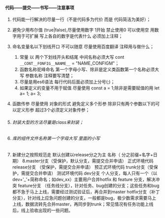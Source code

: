 #### 代码——提交——书写——注意事项

1. 代码能一行解决的尽量一行（不是代码多为代价 而是 代码简洁为美好）；

2. 避免少用布尔值 (true|false),尽量使用数字 1开始 禁止使用0 可以使用空 用数字用于可扩展 写上各自的数字是代表什么 必须加上注释；

3. 命名变量名以下划线开口 不可以随意 尽量使用百度翻译 注释用与做什么；

   1. 常量 以  两个下划线开头和结尾 中间名称必须大写 cont `__CONT__FONFIG__NANME__` = "NAME_CONFIGM"；
   2. 函数名称驼峰命名 第一个字母小写、除非是定义类函数第一个名称必须大写 参数名称 注释要写清楚；
   3. 尽量是用es6语法 每行代码后面必须加上分号(;)；
   4. 如果定义的变量不用于赋值 尽量使用 const a = 1;除非是需要赋值的用 let a= 1; a= 3;

4. 函数传参 尽量使用 对象的形式 避免定义多个形参 除非只有两个参数以下的可以定义形参 超过3个必须定义对象传参；

5. ###### 封装大型的方法尽量是class来封装；

6. ###### 库的组件文件名称第一个字母大写 里面的小写

7. 新建分之按照规范走 默认创建以release分之为主 名称（ 分之前缀+名字+日期）
8.master分支（受保护，默认分支，需提交合并申请） 正式环境代码
release分支 （受保护，需提交合并申请） 预正式环境代码
trunk分支（受保护，需提交合并申请）  测试环境代码
dev分支     个人分支，每人只有一个（以dev+'_'+简称命名；如dev_xx）主要用户合并hotfix 和 feature 分支，解决冲突
feature分支 （任务线分支），针对任务、bug创建的分支；这些任务和bug 都不急于马上上线，需要经过测试验证后，再合并到master
hotfix分支（补丁分支），针对线上应急问题创建的分支，一般都是bug，极少数需求需要马上上线，数据流转先合并master，再同步到trunk；常见情况有任务功能上线后，线上验收出现的一些问题。

   

   
